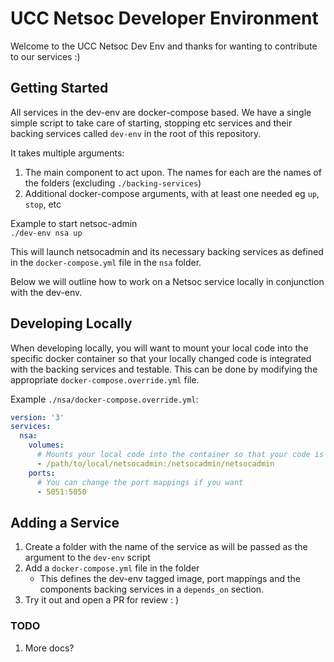 # UCC Netsoc Developer Environment

Welcome to the UCC Netsoc Dev Env and thanks for wanting to contribute to our services :)

## Getting Started

All services in the dev-env are docker-compose based.
We have a single simple script to take care of starting, stopping etc services and their backing services called `dev-env` in the root of this repository.  

It takes multiple arguments:  

1. The main component to act upon. The names for each are the names of the folders (excluding `./backing-services`)
2. Additional docker-compose arguments, with at least one needed eg `up`, `stop`, etc

Example to start netsoc-admin  
`./dev-env nsa up`  

This will launch netsocadmin and its necessary backing services as defined in the `docker-compose.yml` file in the `nsa` folder.

Below we will outline how to work on a Netsoc service locally in conjunction with the dev-env.

## Developing Locally

When developing locally, you will want to mount your local code into the specific docker container so that your locally changed code is integrated with the backing services and testable. This can be done by modifying the appropriate `docker-compose.override.yml` file.

Example `./nsa/docker-compose.override.yml`:

```yaml
version: '3'
services:
  nsa:
    volumes:
      # Mounts your local code into the container so that your code is run instead
      - /path/to/local/netsocadmin:/netsocadmin/netsocadmin
    ports:
      # You can change the port mappings if you want
      - 5051:5050

```

## Adding a Service

1. Create a folder with the name of the service as will be passed as the argument to the `dev-env` script
2. Add a `docker-compose.yml` file in the folder
    - This defines the dev-env tagged image, port mappings and the components backing services in a `depends_on` section.
3. Try it out and open a PR for review : )

### TODO

1. More docs?